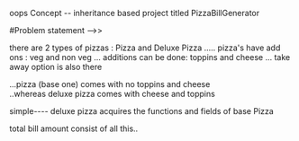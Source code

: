 oops Concept -- inheritance based project titled PizzaBillGenerator

#Problem statement -->>   

  there are  2 types of pizzas  :  Pizza  and Deluxe Pizza  .....  pizza's have add ons : veg and non veg ...  additions can be done: toppins and cheese  ... take away option is also there
  
  ...pizza (base one) comes with no toppins and cheese  
  ..whereas deluxe pizza comes with cheese and toppins

  simple---- deluxe pizza acquires the functions and fields of base Pizza

 total bill amount consist of all this..
